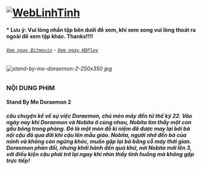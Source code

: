 # [![WebLinhTinh](https://user-images.githubusercontent.com/75318518/142744863-3e57d0b8-e730-4ed0-a57c-c755c0eb671a.PNG)](https://admin1509.github.io/hoathinh247tv.com/)
#### * Lưu ý: Vui lòng nhấn tập bên dưới để xem, khi xem xong vui lòng thoát ra ngoài để xem tập khác. Thanks!!!!

###### [`Xem ngay Bitmovin`](https://bitly.com/) - [`Xem ngay HDPlay`](https://bitly.com/)

###### ![stand-by-me-doraemon-2-250x350 jpg](https://user-images.githubusercontent.com/75318518/142744940-ce72691b-36d8-4814-b1ff-8cb1e9bc3f42.png)

### NỘI DUNG PHIM
#### Stand By Me Doraemon 2
##### câu chuyện kể về sự việc Doraemon, chú mèo máy đến từ thế kỷ 22. Vào ngày nay khi Doraemon và Nobita ở cùng nhau, Nobita tìm thấy một con gấu bông trong phòng. Đó là một món đồ kỉ niệm đã được may lại bởi bà nội cậu đã qua đời khi cậu lên mẫu giáo. Nobita, người nhớ đến bà của mình và không còn ngừng khóc, muốn gặp lại bà bằng cỗ máy thời gian. Doraemon phản đối, nhưng khởi hành đến quá khứ, nơi Nobita mới lên 3, với điều kiện cậu phải trở lại ngay khi nhìn thấy tình huống mà không gặp trực tiếp!
